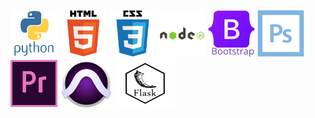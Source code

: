 <!--
**BillyFranklinNola/BillyFranklinNola** is a ✨ _special_ ✨ repository because its `README.md` (this file) appears on your GitHub profile.

Here are some ideas to get you started:

- 🔭 I’m currently working on ...
- 🌱 I’m currently learning ...
- 👯 I’m looking to collaborate on ...
- 🤔 I’m looking for help with ...
- 💬 Ask me about ...
- 📫 How to reach me: ...
- 😄 Pronouns: ...
- ⚡ Fun fact: ...
-->
<p align="left">
<a href="your link" target="blank"><img align="center" src="https://raw.githubusercontent.com/BillyFranklinNola/BillyFranklinNola/c23d4823bb63b336c6afe9a083a571d57f369534/python-original-wordmark.svg" alt="Pyton Icon" height="75" width="75" /></a>
<a href="your link" target="blank"><img align="center" src="https://raw.githubusercontent.com/BillyFranklinNola/BillyFranklinNola/5cd84bd9c2a5c449f125310b3c5e9ab1507c11a9/html5-original-wordmark.svg" alt="HTML 5 Icon" height="75" width="75" /></a>
<a href="your link" target="blank"><img align="center" src="https://raw.githubusercontent.com/BillyFranklinNola/BillyFranklinNola/3656ff8fd74628d27bbb9f11bdf3f0cb36d73a72/css3-original-wordmark.svg" alt="CSS 3 Icon" height="75" width="75" /></a>
<a href="your link" target="blank"><img align="center" src="https://raw.githubusercontent.com/BillyFranklinNola/BillyFranklinNola/2d76b379bddb15f0e55c49a0be63c8e3bb845787/nodejs-original-wordmark.svg" alt="NODEjs Icon" height="75" width="75" /></a>
<a href="your link" target="blank"><img align="center" src="https://raw.githubusercontent.com/BillyFranklinNola/BillyFranklinNola/0578d67cbbd3af7e530ddd17a2a531f7ae214d8e/bootstrap-original-wordmark.svg" alt="Bootsrap Icon" height="75" width="75" padding="300px"/></a>
<a href="your link" target="blank"><img align="center" src="https://raw.githubusercontent.com/BillyFranklinNola/BillyFranklinNola/af7a942e259a181e5256d75a0bcfe00d24f4e315/photoshop-line.svg" alt="Photoshop Icon" height="75" width="75" /></a>
<a href="your link" target="blank"><img align="center" src="https://raw.githubusercontent.com/BillyFranklinNola/BillyFranklinNola/0abbd49d76992843b6c922044c553dfbcdf4a8c5/premierepro-original.svg" alt="Adobe Premier Icon" height="75" width="75" /></a>
<a href="your link" target="blank"><img align="center" src="https://github.com/BillyFranklinNola/BillyFranklinNola/blob/main/Pro%20Tools.png?raw=true" alt="ProTools Icon" height="85" width="85" /></a>
<a href="your link" target="blank"><img align="center" src="https://github.com/BillyFranklinNola/BillyFranklinNola/blob/main/Flask.jpg?raw=true" alt="Flask Icon" height="85" width="95"/></a>
</p>
